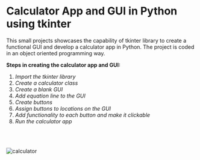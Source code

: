 # Calculator App and GUI in Python using tkinter

This small projects showcases the capability of tkinter library to create a functional GUI and develop a calculator app in Python.
The project is coded in an object oriented programming way.

**Steps in creating the calculator app and GUI:**
1. *Import the tkinter library*
2. *Create a calculator class*
3. *Create a blank GUI*
4. *Add equation line to the GUI*
5. *Create buttons*
6. *Assign buttons to locations on the GUI*
7. *Add functionality to each button and make it clickable*
8. *Run the calculator app*

<br>

<br>

<p align="center">
  
![calculator](https://user-images.githubusercontent.com/64092567/84965400-d3260780-b0dc-11ea-822c-ea05388be875.PNG)

</p>
